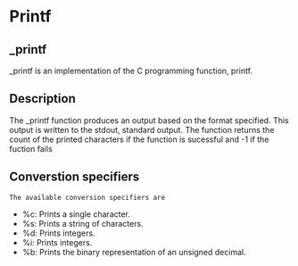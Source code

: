 # Printf

## _printf
_printf is an implementation of the C programming function, printf.

## Description
  The _printf function produces an output based on the format specified. This output is written to the stdout, standard output. The function returns the count of the printed characters if the function is sucessful and -1 if the fuction fails
  
  ## Converstion specifiers
    The available conversion specifiers are
+ %c: Prints a single character.
+ %s: Prints a string of characters.
+ %d: Prints integers.
+ %i: Prints integers.
+ %b: Prints the binary representation of an unsigned decimal.
